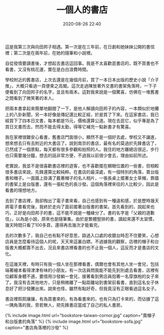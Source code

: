 ﻿---
layout: post
title: 一個人的書店
date: 2020-08-26 22:40
categories: essay
tags: 读书 生活
---

這是我第三次與向田邦子相遇。第一次是在三年前，在日劇和她妹妹公開的書信裡；第二次是在兩年前，在她的隨筆和小說裡。

自從發憤要讀書後，才想起去書店這回事。我是不太喜歡逛書店的，既不買書也不看書，又沒有桃花運，實在是白白浪費時間。

學校附近的舊書店，上次去還是在幾個月前，買了一本日本出版的歷史小說「介子推」，大概只看過一頁便束之高閣。這次走過陳放著外文書的書架角落時，一下子便看到了向田邦子的名字，並且有兩本。這對我來說是一個驚喜，仿佛在一堆舊書之間看到了微笑著的本人。

把兩本書拿起來簡單地翻閱了一下，是他人解讀向田邦子的內容，一本類似於地攤上的八卦新聞，另一本好像是傳記還比較正經，於是買了下來。在這家書店，我已經買下了四本日文書，每本都是15元，價格還算公道。現在去逛它，似乎專是為了買日文書而去，然而不能去得太勤，得等它補充一點新書才有驚喜。

我在家裡很難安心看書，舊書店門面很小，顯然不是一個好去處，學校又不讓進，想來想去只有去附近的大書店了。說到南京的書店，最有名的莫過於先鋒書店了，已然成了一個景點，每天都有很多參觀和拍照的人。我住的地方離總店很近，步行也只需要幾分鐘，想去的話非常方便，不過我以前很少會去，理由如前所述。

老實說，我並不是很喜歡書店裡的遊客，也不喜歡擺在顯眼位置的一些書，但相較很多書店來說，先鋒還算比較純粹。在書店的最深處，有一個特別的角落，賣台版書和帽子。一面牆上掛滿了戴著帽子的名人相片，一張長桌上擺著女士草帽，靠牆的書架上是台版書，還有一張紅色的長沙發。這個角落裡來往的人比較少，因此是看書的理想地方。

去到了書店裡，我卻掏出了電子書來看，自己也感到有一種違和感，於是歷時幾天將電子書看完後，我終於走向了面前擺著台版書的書架。首先看到的，說起來也巧，正好是向田邦子的書，這不能不說是一種緣分了。書的名字是「父親的道歉信」，以為是小說，原來也是隨筆集。由於是繁體竪排的書，讀起來還不太習慣，幾天時間只看了100多頁，還得再去幾次才能看完。

去的次數多了，我自己也有點不好意思，路過入口處的收銀台時忍不住要笑，心想店員是怎麼看待這個人的呢，天天來這裏白嫖。不過據我的觀察，店裡的帽子和台版書大概都賣不出去，況且來書店裡看書的也不止我一個人，這反而才是書店的文化。

在這幾天裡，有時只有我一個人坐在那裡看書，偶爾也會有其他人坐一會兒，包括端著繪本看得津津有味的小朋友。有一次店員問我能不能先到別處去看書，店裡有位顧客身體不適，要借用沙發躺一會兒，接著看到男店員抱著一名穿旗袍的女子來了。我沒有去其他地方，只是稍微離了一點距離站到書架前看書，直到這名女子休息好了把沙發騰出來。說來也怪，雖然有點好奇，但我竟沒有正眼看過這名女子。

書店裡熙熙攘攘，有為買書來的，有為看書來的，也有只為打卡來的，而佔據了這一隅角落的我，旁若無人，把先鋒書店當成了自己的私人書房。

{% include image.html url="bookstore-taiwan-cornor.jpg" caption="賣帽子和台版書的角落" %}
{% include image.html url="bookstore-sofa.jpg" caption="書店角落裡的沙發" %}
